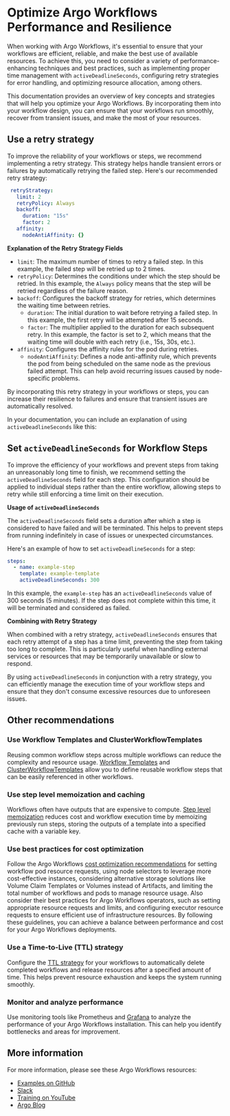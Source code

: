 # Optimize Argo Workflows Performance and Resilience

When working with Argo Workflows, it's essential to ensure that your workflows are efficient, reliable, and make the best use of available resources. To achieve this, you need to consider a variety of performance-enhancing techniques and best practices, such as implementing proper time management with `activeDeadlineSeconds`, configuring retry strategies for error handling, and optimizing resource allocation, among others.

This documentation provides an overview of key concepts and strategies that will help you optimize your Argo Workflows. By incorporating them into your workflow design, you can ensure that your workflows run smoothly, recover from transient issues, and make the most of your resources.

## Use a retry strategy

To improve the reliability of your workflows or steps, we recommend implementing a retry strategy. This strategy helps handle transient errors or failures by automatically retrying the failed step. Here's our recommended retry strategy:

```yaml
 retryStrategy:
   limit: 2
   retryPolicy: Always
   backoff:
     duration: "15s"
     factor: 2
   affinity:
     nodeAntiAffinity: {}
```

**Explanation of the Retry Strategy Fields**

* `limit`: The maximum number of times to retry a failed step. In this example, the failed step will be retried up to 2 times.
* `retryPolicy`: Determines the conditions under which the step should be retried. In this example, the `Always` policy means that the step will be retried regardless of the failure reason.
* `backoff`: Configures the backoff strategy for retries, which determines the waiting time between retries.
  * `duration`: The initial duration to wait before retrying a failed step. In this example, the first retry will be attempted after 15 seconds.
  * `factor`: The multiplier applied to the duration for each subsequent retry. In this example, the factor is set to 2, which means that the waiting time will double with each retry (i.e., 15s, 30s, etc.).
* `affinity`: Configures the affinity rules for the pod during retries.
  * `nodeAntiAffinity`: Defines a node anti-affinity rule, which prevents the pod from being scheduled on the same node as the previous failed attempt. This can help avoid recurring issues caused by node-specific problems.

By incorporating this retry strategy in your workflows or steps, you can increase their resilience to failures and ensure that transient issues are automatically resolved.

In your documentation, you can include an explanation of using `activeDeadlineSeconds` like this:

## Set `activeDeadlineSeconds` for Workflow Steps

To improve the efficiency of your workflows and prevent steps from taking an unreasonably long time to finish, we recommend setting the `activeDeadlineSeconds` field for each step. This configuration should be applied to individual steps rather than the entire workflow, allowing steps to retry while still enforcing a time limit on their execution.

**Usage of `activeDeadlineSeconds`**

The `activeDeadlineSeconds` field sets a duration after which a step is considered to have failed and will be terminated. This helps to prevent steps from running indefinitely in case of issues or unexpected circumstances.

Here's an example of how to set `activeDeadlineSeconds` for a step:

```yaml
steps:
  - name: example-step
    template: example-template
    activeDeadlineSeconds: 300
```

In this example, the `example-step` has an `activeDeadlineSeconds` value of 300 seconds (5 minutes). If the step does not complete within this time, it will be terminated and considered as failed.

**Combining with Retry Strategy**

When combined with a retry strategy, `activeDeadlineSeconds` ensures that each retry attempt of a step has a time limit, preventing the step from taking too long to complete. This is particularly useful when handling external services or resources that may be temporarily unavailable or slow to respond.

By using `activeDeadlineSeconds` in conjunction with a retry strategy, you can efficiently manage the execution time of your workflow steps and ensure that they don't consume excessive resources due to unforeseen issues.

## Other recommendations

### Use Workflow Templates and ClusterWorkflowTemplates

Reusing common workflow steps across multiple workflows can reduce the complexity and resource usage. [Workflow Templates](https://argoproj.github.io/argo-workflows/workflow-templates/) and [ClusterWorkflowTemplates](https://argoproj.github.io/argo-workflows/cluster-workflow-templates/) allow you to define reusable workflow steps that can be easily referenced in other workflows.

### Use step level memoization and caching

Workflows often have outputs that are expensive to compute. [Step level memoization](https://argoproj.github.io/argo-workflows/memoization/) reduces cost and workflow execution time by memoizing previously run steps, storing the outputs of a template into a specified cache with a variable key.

### Use best practices for cost optimization

Follow the Argo Workflows [cost optimization recommendations](https://argoproj.github.io/argo-workflows/cost-optimisation/) for setting workflow pod resource requests, using node selectors to leverage more cost-effective instances, considering alternative storage solutions like Volume Claim Templates or Volumes instead of Artifacts, and limiting the total number of workflows and pods to manage resource usage. Also consider their best practices for Argo Workflows operators, such as setting appropriate resource requests and limits, and configuring executor resource requests to ensure efficient use of infrastructure resources. By following these guidelines, you can achieve a balance between performance and cost for your Argo Workflows deployments.

### Use a Time-to-Live (TTL) strategy

Configure the [TTL strategy](https://github.com/argoproj/argo-workflows/blob/master/examples/gc-ttl.yaml) for your workflows to automatically delete completed workflows and release resources after a specified amount of time. This helps prevent resource exhaustion and keeps the system running smoothly.

### Monitor and analyze performance

Use monitoring tools like Prometheus and [Grafana](../grafana.md) to analyze the performance of your Argo Workflows installation. This can help you identify bottlenecks and areas for improvement.

## More information

For more information, please see these Argo Workflows resources:

* [Examples on GitHub](https://github.com/argoproj/argo-workflows/tree/master/examples)
* [Slack](https://argoproj.github.io/community/join-slack/)
* [Training on YouTube](https://www.youtube.com/playlist?list=PLGHfqDpnXFXLHfeapfvtt9URtUF1geuBo)
* [Argo Blog](https://blog.argoproj.io/)
